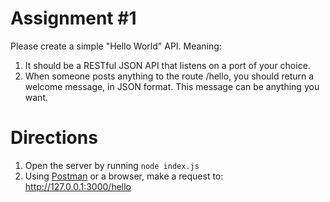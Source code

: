 # Assignment #1

Please create a simple "Hello World" API. Meaning:

1. It should be a RESTful JSON API that listens on a port of your choice. 
2. When someone posts anything to the route /hello, you should return a welcome message, in JSON format. This message can be anything you want. 

# Directions

1. Open the server by running `node index.js`
2. Using [Postman](https://www.getpostman.com/apps) or a browser, make a request to: http://127.0.0.1:3000/hello